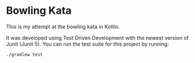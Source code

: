 # Bowling Kata

This is my attempt at the bowling kata in Kotlin.

It was developed using Test Driven Development with the newest version of Junit (Junit 5). You can run the test suite
for this project by running:

    ./gradlew test
